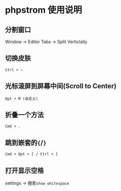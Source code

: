# phpstrom 使用说明

## 分割窗口
Window -> Editor Tabs -> Split Verticlally

## 切换皮肤

```
Ctrl + ~
```

## 光标滚屏到屏幕中间(Scroll to Center)

```
Opt + M (自定义)
```

## 折叠一个方法

```
Cmd + .
```

## 跳到嵌套的`{`/`}`

```
Cmd + Opt + [ / Ctrl + ]
```

## 打开显示空格
settings -> 搜索`show whitespace`
